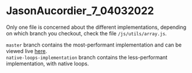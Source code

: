 # JasonAucordier_7_04032022

Only one file is concerned about the different implementations, depending on which branch you checkout, check the file `/js/utils/array.js`.

`master` branch contains the most-performant implementation and can be viewed live [here](https://jaucordi1.github.io/JasonAucordier_7_04032022/).\
`native-loops-implementation` branch contains the less-performant implementation, with native loops.
